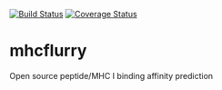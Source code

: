 [![Build Status](https://travis-ci.org/hammerlab/mhcflurry.svg?branch=master)](https://travis-ci.org/hammerlab/mhcflurry) [![Coverage Status](https://coveralls.io/repos/github/hammerlab/mhcflurry/badge.svg?branch=master)](https://coveralls.io/github/hammerlab/mhcflurry?branch=master)

# mhcflurry
Open source peptide/MHC I binding affinity prediction

<!-- README.MD IS AUTO-GENERATED -->
<!-- DO NOT EDIT README.md, EDIT FILES in docs/ INSTEAD -->
<!-- Then run "make rst" in the docs/ directory to regenerate -->
